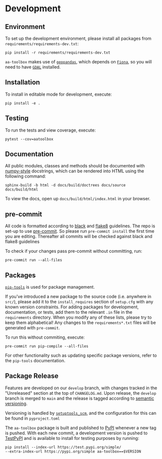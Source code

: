 # Development

## Environment

To set up the development environment, please install all packages
from `requirements/requirements-dev.txt`:

```shell
pip install -r requirements/requirements-dev.txt
```

`aa-toolbox` makes use of [`geopandas`](https://geopandas.org/en/stable/),
which depends on [`Fiona`](https://github.com/Toblerity/Fiona),
so you will need to have [`GDAL`](https://github.com/Toblerity/Fiona#installation)
installed.

## Installation

To install in editable mode for development, execute:

```shell
pip install -e .
```

## Testing

To run the tests and view coverage, execute:

```shell
pytest --cov=aatoolbox
```

## Documentation

All public modules, classes and methods should be documented with
[numpy-style](https://numpydoc.readthedocs.io/en/latest/format.html)
docstrings, which can be rendered into HTML using the following command:

```shell
sphinx-build -b html -d docs/build/doctrees docs/source docs/build/html
```

To view the docs, open up `docs/build/html/index.html` in your browser.

## pre-commit

All code is formatted according to
[black](https://github.com/psf/black) and
[flake8](https://flake8.pycqa.org/en/latest/) guidelines.
The repo is set-up to use
[pre-commit](https://github.com/pre-commit/pre-commit).
So please run `pre-commit install` the first time you are editing.
Thereafter all commits will be checked against black and flake8 guidelines

To check if your changes pass pre-commit without committing, run:

```shell
pre-commit run --all-files
```

## Packages

[`pip-tools`](https://github.com/jazzband/pip-tools)
is used for package management.

If you've introduced a new package to the source code (i.e. anywhere in `src/`),
please add it to the `install_requires` section of `setup.cfg` with any known
version constraints.
For adding packages for development, documentation, or tests,
add them to the relevant `.in` file in the `requirements` directory.
When you modify any of these lists, please try to keep them alphabetical!
Any changes to the `requirements*.txt` files will be generated with `pre-commit`.

To run this without commiting, execute:

```shell
pre-commit run pip-compile --all-files
```

For other functionality such as updating specific package versions, refer to the
`pip-tools` documentation.

## Package Release

Features are developed on our `develop` branch, with changes tracked in the
"Unreleased" section at the top of `CHANGELOG.md`. Upon release, the `develop`
branch is merged  to `main` and the release is tagged according to
[semantic versioning](https://semver.org/spec/v2.0.0.html).

Versioning is handled by
[`setuptools_scm`](https://github.com/pypa/setuptools_scm),
and the configuration for this can be found in `pyproject.toml`

The `aa-toolbox` package is built and published to
[PyPI](https://pypi.org/project/aa-toolbox/)
whenever a new tag is pushed.
With each new commit, a development version is pushed to
[TestPyPI](https://test.pypi.org/project/aa-toolbox)
and is available to install for testing purposes by running:

```shell
pip install --index-url https://test.pypi.org/simple/
--extra-index-url https://pypi.org/simple aa-toolbox==$VERSION
```
